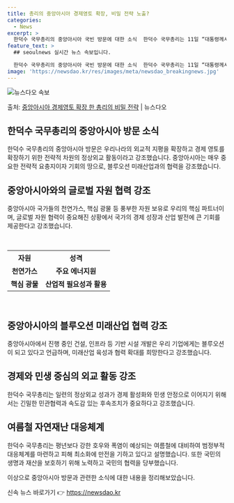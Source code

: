 ```yaml
---
title: 총리의 중앙아시아 경제영토 확장, 비밀 전략 노출?
categories:
  - News
excerpt: >
  한덕수 국무총리의 중앙아시아 국빈 방문에 대한 소식  한덕수 국무총리는 11일 “대통령께서 투르크메니스탄, …
feature_text: >
  ## seoulnews 실시간 뉴스 속보입니다.

  한덕수 국무총리의 중앙아시아 국빈 방문에 대한 소식  한덕수 국무총리는 11일 “대통령께서 투르크메니스탄, …
image: 'https://newsdao.kr/res/images/meta/newsdao_breakingnews.jpg'
---
```


![뉴스다오 속보](https://newsdao.kr/res/images/meta/newsdao_breakingnews.jpg)

<p>출처: <a href="https://newsdao.kr/4169" rel="dofollow">중앙아시아 경제영토 확장 한 총리의 비밀 전략</a> | 뉴스다오</p>

<h2 data-ke-size="size26">한덕수 국무총리의 중앙아시아 방문 소식</h2>
한덕수 국무총리의 중앙아시아 방문은 우리나라의 외교적 지평을 확장하고 경제 영토를 확장하기 위한 전략적 차원의 정상외교 활동이라고 강조했습니다. 중앙아시아는 매우 중요한 전략적 요충지이자 기회의 땅으로, 블루오션 미래산업과의 협력을 강조했습니다.

<h2 data-ke-size="size26">중앙아시아와의 글로벌 자원 협력 강조</h2>
중앙아시아 국가들의 천연가스, 핵심 광물 등 풍부한 자원 보유로 우리의 핵심 파트너이며, 글로벌 자원 협력이 중요해진 상황에서 국가의 경제 성장과 산업 발전에 큰 기회를 제공한다고 강조했습니다.

<p data-ke-size="size16">&nbsp;</p>
<table>
	<tr>
		<th><b>자원</b></th>
		<th><b>성격</b></th>
	</tr>
	<tr>
		<td style="text-align: center; height: 17px;"><b>천연가스</b></td>
		<td style="text-align: center; height: 17px;"><b>주요 에너지원</b></td>
	</tr>
	<tr>
		<td style="text-align: center; height: 17px;"><b>핵심 광물</b></td>
		<td style="text-align: center; height: 17px;"><b>산업적 필요성과 활용</b></td>
	</tr>
</table>

<p data-ke-size="size16">&nbsp;</p>

<h2 data-ke-size="size26">중앙아시아의 블루오션 미래산업 협력 강조</h2>
중앙아시아에서 진행 중인 건설, 인프라 등 기반 시설 개발은 우리 기업에게는 블루오션이 되고 있다고 언급하며, 미래산업 육성과 협력 확대를 희망한다고 강조했습니다.

<h2 data-ke-size="size26">경제와 민생 중심의 외교 활동 강조</h2>
한덕수 국무총리는 일련의 정상외교 성과가 경제 활성화와 민생 안정으로 이어지기 위해서는 긴밀한 민관협력과 속도감 있는 후속조치가 중요하다고 강조했습니다.

<h2 data-ke-size="size26">여름철 자연재난 대응체계</h2>
한덕수 국무총리는 평년보다 강한 호우와 폭염이 예상되는 여름철에 대비하여 범정부적 대응체계를 마련하고 피해 최소화에 만전을 기하고 있다고 설명했습니다. 또한 국민의 생명과 재산을 보호하기 위해 노력하고 국민의 협력을 당부했습니다.

이상으로 중앙아시아 방문과 관련한 소식에 대한 내용을 정리해보았습니다. 

신속 뉴스 바로가기 👉 <a href="https://newsdao.kr" rel="dofollow">https://newsdao.kr</a>


